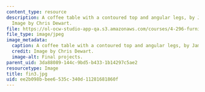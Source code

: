 ```yaml
---
content_type: resource
description: A coffee table with a contoured top and angular legs, by James Smith.
  Image by Chris Dewart.
file: https://ol-ocw-studio-app-qa.s3.amazonaws.com/courses/4-296-furniture-making-spring-2005/ee2b098bbee6535c340d11281681860f_fin3.jpg
file_type: image/jpeg
image_metadata:
  caption: A coffee table with a contoured top and angular legs, by James Smith.
  credit: Image by Chris Dewart.
  image-alt: Final projects.
parent_uid: 3da88089-144c-9bd5-b433-1b14297c5ae2
resourcetype: Image
title: fin3.jpg
uid: ee2b098b-bee6-535c-340d-11281681860f
---
```


